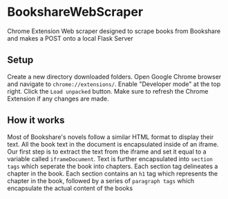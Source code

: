 # BookshareWebScraper
Chrome Extension Web scraper designed to scrape books from Bookshare and makes a POST onto a local Flask Server



## Setup
Create a new directory downloaded folders. Open Google Chrome browser and navigate to `chrome://extensions/`. 
Enable "Developer mode" at the top right.
Click the `Load unpacked` button.
Make sure to refresh the Chrome Extension if any changes are made.

## How it works
Most of Bookshare's novels follow a similar HTML format to display their text. All the book text in the document is encapsulated 
inside of an iframe. Our first step is to extract the text from the iframe and set it equal to a variable called `iframeDocument`.
Text is further encapsulated into `section tags` which seperate the book into chapters. Each section tag delineates a chapter in the book. Each section contains an `h1` tag which represents the chapter in the book, followed by a series of `paragraph tags` which encapsulate the actual content of the books

